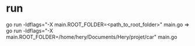 # run
go run -ldflags="-X main.ROOT_FOLDER=<path_to_root_folder>" main.go
    => go run -ldflags="-X main.ROOT_FOLDER=/home/hery/Documents/Hery/projet/car" main.go